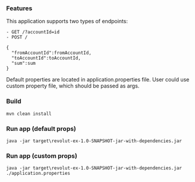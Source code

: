 ### Features

This application supports two types of endpoints:
```
- GET /?accountId=id
- POST /
```
```
{
  "fromAccountId":fromAccountId,
  "toAccountId":toAccountId,
  "sum":sum
}
```

Default properties are located in application.properties file. User could use custom property file, which should be passed as args.


### Build
```
mvn clean install
```
### Run app (default props)
```
java -jar target\revolut-ex-1.0-SNAPSHOT-jar-with-dependencies.jar
```
### Run app (custom props)
```
java -jar target\revolut-ex-1.0-SNAPSHOT-jar-with-dependencies.jar ./application.properties
```
